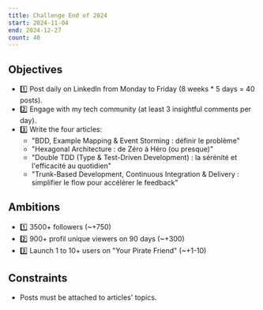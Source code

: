 ```yaml
---
title: Challenge End of 2024
start: 2024-11-04
end: 2024-12-27
count: 40
---
```


## Objectives

- 1️⃣ Post daily on LinkedIn from Monday to Friday (8 weeks \* 5 days = 40 posts).
- 2️⃣ Engage with my tech community (at least 3 insightful comments per day).
- 3️⃣ Write the four articles:
  - "BDD, Example Mapping & Event Storming : définir le problème"
  - "Hexagonal Architecture : de Zéro à Héro (ou presque)"
  - "Double TDD (Type & Test-Driven Development) : la sérénité et l'efficacité au quotidien"
  - "Trunk-Based Development, Continuous Integration & Delivery : simplifier le flow pour accélérer le feedback"

## Ambitions

- 1️⃣ 3500+ followers (~+750)
- 2️⃣ 900+ profil unique viewers on 90 days (~+300)
- 3️⃣ Launch 1 to 10+ users on "Your Pirate Friend" (~+1-10)

## Constraints

- Posts must be attached to articles' topics.
